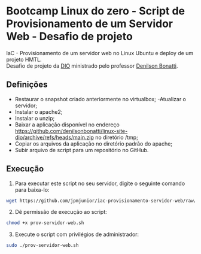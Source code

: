 # Bootcamp Linux do zero - Script de Provisionamento de um Servidor Web - Desafio de projeto

IaC - Provisionamento de um servidor web no Linux Ubuntu e deploy de um projeto HMTL.  
Desafio de projeto da [DIO](https://dio.me) ministrado pelo professor [Denilson Bonatti](https://www.linkedin.com/in/denilsonbonatti).

## Definições
- Restaurar o snapshot criado anteriormente no virtualbox;
 -Atualizar o servidor;
- Instalar o apache2;
- Instalar o unzip;
- Baixar a aplicação disponível no endereço https://github.com/denilsonbonatti/linux-site-dio/archive/refs/heads/main.zip no diretório /tmp;
- Copiar os arquivos da aplicação no diretório padrão do apache;
- Subir arquivo de script para um repositório no GitHub.

## Execução
1. Para executar este script no seu servidor, digite o seguinte comando para baixa-lo:

```bash
wget https://github.com/jpmjunior/iac-provisionamento-servidor-web/raw/main/prov-servidor-web.sh
```

2. Dê permissão de execução ao script:

```bash
chmod +x prov-servidor-web.sh
```

3. Execute o script com privilégios de administrador:

```bash
sudo ./prov-servidor-web.sh
```
